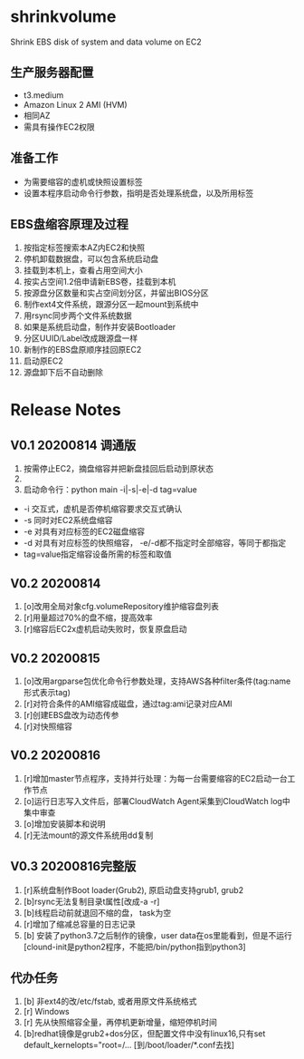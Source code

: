 # shrinkvolume
Shrink EBS disk of system and data volume on EC2

## 生产服务器配置
- t3.medium
- Amazon Linux 2 AMI (HVM)
- 相同AZ
- 需具有操作EC2权限

## 准备工作
- 为需要缩容的虚机或快照设置标签
- 设置本程序启动命令行参数，指明是否处理系统盘，以及所用标签

## EBS盘缩容原理及过程
1. 按指定标签搜索本AZ内EC2和快照
1. 停机卸载数据盘，可以包含系统启动盘
1. 挂载到本机上，查看占用空间大小
1. 按实占空间1.2倍申请新EBS卷，挂载到本机
1. 按源盘分区数量和实占空间划分区，并留出BIOS分区
1. 制作ext4文件系统，跟源分区一起mount到系统中
1. 用rsync同步两个文件系统数据
1. 如果是系统启动盘，制作并安装Bootloader
1. 分区UUID/Label改成跟源盘一样
1. 新制作的EBS盘原顺序挂回原EC2
1. 启动原EC2
1. 源盘卸下后不自动删除

# Release Notes

## V0.1 20200814 调通版
1. 按需停止EC2，摘盘缩容并把新盘挂回后启动到原状态
1. 
1. 启动命令行：python main -i|-s|-e|-d tag=value
* -i 交互式，虚机是否停机缩容要求交互式确认
* -s 同时对EC2系统盘缩容
* -e 对具有对应标签的EC2磁盘缩容
* -d 对具有对应标签的快照缩容， -e/-d都不指定时全部缩容，等同于都指定
* tag=value指定缩容设备所需的标签和取值

## V0.2 20200814 
1. [o]改用全局对象cfg.volumeRepository维护缩容盘列表 
2. [r]用量超过70%的盘不缩，提高效率
3. [r]缩容后EC2x虚机启动失败时，恢复原盘启动

## V0.2 20200815
1. [o]改用argparse包优化命令行参数处理，支持AWS各种filter条件(tag:name形式表示tag)
1. [r]对符合条件的AMI缩容成磁盘，通过tag:ami记录对应AMI
1. [r]创建EBS盘改为动态传参
1. [r]对快照缩容

## V0.2 20200816
1. [r]增加master节点程序，支持并行处理：为每一台需要缩容的EC2启动一台工作节点
1. [o]运行日志写入文件后，部署CloudWatch Agent采集到CloudWatch log中集中审查
1. [o]增加安装脚本和说明
1. [r]无法mount的源文件系统用dd复制

## V0.3 20200816完整版
1. [r]系统盘制作Boot loader(Grub2), 原启动盘支持grub1, grub2
1. [b]rsync无法复制目录t属性[改成-a -r]
1. [b]线程启动前就退回不缩的盘， task为空
1. [r]增加了缩减总容量的日志记录
1. [b] 安装了python3.7之后制作的镜像，user data在os里能看到，但是不运行[clound-init是python2程序，不能把/bin/python指到python3]

## 代办任务
1. [b] 非ext4的改/etc/fstab, 或者用原文件系统格式
1. [r] Windows
1. [r] 先从快照缩容全量，再停机更新增量，缩短停机时间
1. [b]redhat镜像是grub2+dos分区，但配置文件中没有linux16,只有set default_kernelopts="root=/... [到/boot/loader/*.conf去找]
